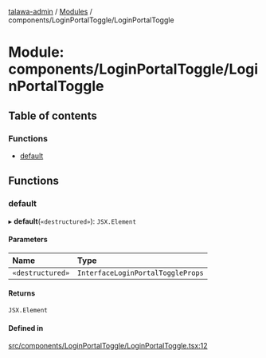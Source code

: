 [talawa-admin](../README.md) / [Modules](../modules.md) / components/LoginPortalToggle/LoginPortalToggle

# Module: components/LoginPortalToggle/LoginPortalToggle

## Table of contents

### Functions

- [default](components_LoginPortalToggle_LoginPortalToggle.md#default)

## Functions

### default

▸ **default**(`«destructured»`): `JSX.Element`

#### Parameters

| Name | Type |
| :------ | :------ |
| `«destructured»` | `InterfaceLoginPortalToggleProps` |

#### Returns

`JSX.Element`

#### Defined in

[src/components/LoginPortalToggle/LoginPortalToggle.tsx:12](https://github.com/wingman47/talawa-admin/blob/b199b2f/src/components/LoginPortalToggle/LoginPortalToggle.tsx#L12)
